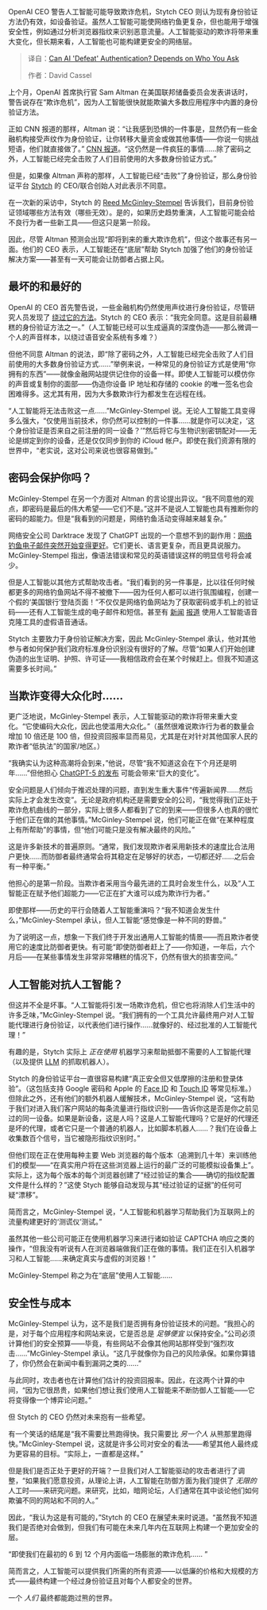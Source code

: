 <!--
title: AI能否“攻破”身份验证？
cover: https://cdn.thenewstack.io/media/2025/08/7505d033-stytch-ceo-reed-mcginley-stempel-interviewed-august-4-2025-screenshot-1024x676-1.png
summary: OpenAI CEO 警告人工智能可能导致欺诈危机，Stytch CEO 则认为现有身份验证方法仍有效，如设备验证。虽然人工智能可能使网络钓鱼更复杂，但也能用于增强安全性，例如通过分析浏览器指纹来识别恶意流量。人工智能驱动的欺诈将带来重大变化，但长期来看，人工智能也可能构建更安全的网络层。
-->

OpenAI CEO 警告人工智能可能导致欺诈危机，Stytch CEO 则认为现有身份验证方法仍有效，如设备验证。虽然人工智能可能使网络钓鱼更复杂，但也能用于增强安全性，例如通过分析浏览器指纹来识别恶意流量。人工智能驱动的欺诈将带来重大变化，但长期来看，人工智能也可能构建更安全的网络层。

> 译自：[Can AI 'Defeat' Authentication? Depends on Who You Ask](https://thenewstack.io/can-ai-defeat-authentication-depends-on-who-you-ask/)
> 
> 作者：David Cassel

上个月，OpenAI 首席执行官 Sam Altman 在美国联邦储备委员会发表讲话时，警告说存在“欺诈危机”，因为人工智能很快就能欺骗大多数应用程序中内置的身份验证方法。

正如 CNN 报道的那样，Altman 说：“让我感到恐惧的一件事是，显然仍有一些金融机构接受声纹作为身份验证，让你转移大量资金或做其他事情——你说一句挑战短语，他们就直接做了。” [CNN 报道](https://edition.cnn.com/2025/07/22/tech/openai-sam-altman-fraud-crisis)。“这仍然是一件疯狂的事情……除了密码之外，人工智能已经完全击败了人们目前使用的大多数身份验证方式。”

但是，如果像 Altman 声称的那样，人工智能已经“击败”了身份验证，那么身份验证平台 [Stytch](https://stytch.com/) 的 CEO/联合创始人对此表示不同意。

在一次新的采访中，Stytch 的 [Reed McGinley-Stempel](https://www.linkedin.com/in/reed-mcginley-stempel-17362245/) 告诉我们，目前身份验证领域哪些方法有效（哪些无效）。是的，如果历史趋势重演，人工智能可能会给不良行为者一些新工具——但这只是第一阶段。

因此，尽管 Altman 预测会出现“即将到来的重大欺诈危机”，但这个故事还有另一面。他们的 CEO 表示，人工智能还在“底层”帮助 Stytch 加强了他们的身份验证解决方案——甚至有一天可能会让防御者占据上风。

## 最坏的和最好的

OpenAI 的 CEO 首先警告说，一些金融机构仍然使用声纹进行身份验证，尽管研究人员发现了 [绕过它的方法](https://uwaterloo.ca/news/media/how-secure-are-voice-authentication-systems-really)。Stytch 的 CEO 表示：“我完全同意。这是目前最糟糕的身份验证方法之一。”（人工智能已经可以生成逼真的深度伪造——那么微调一个人的声音样本，以绕过语音安全系统有多难？）

但他不同意 Altman 的说法，即“除了密码之外，人工智能已经完全击败了人们目前使用的大多数身份验证方式……”举例来说，一种常见的身份验证方式是使用“你拥有的东西”——就像金融网站提供记住你的设备一样。即使人工智能可以模仿你的声音或复制你的面部——伪造你设备 IP 地址和存储的 cookie 的唯一签名也会困难得多。这尤其有用，因为大多数欺诈行为都发生在远程在线。

“人工智能将无法击败这一点……”McGinley-Stempel 说。无论人工智能工具变得多么强大，“仅使用当前技术，你仍然可以控制的一件事……就是你可以决定，‘这个身份验证是否来自之前注册的同一设备？’”然后将它与生物识别密钥配对——无论是绑定到你的设备，还是仅仅同步到你的 iCloud 帐户。即使在我们资源有限的世界中，“老实说，这对公司来说也很容易做到。”

## 密码会保护你吗？

McGinley-Stempel 在另一个方面对 Altman 的言论提出异议。“我不同意他的观点，即密码是最后的伟大希望——它们不是。”这并不是说人工智能也具有推断你的密码的超能力。但是“我看到的问题是，网络钓鱼活动变得越来越复杂。”

网络安全公司 Darktrace 发现了 ChatGPT 出现的一个意想不到的副作用：[网络钓鱼电子邮件突然开始变得更好](https://www.darktrace.com/blog/email-attack-trends-how-phishing-attacks-are-becoming-more-sophisticated-and-harder-to-identify)。它们更长、语言更复杂，而且更具说服力。McGinley-Stempel 指出，像语法错误和常见的英语错误这样的明显信号将会减少。

但是人工智能以其他方式帮助攻击者。“我们看到的另一件事是，比以往任何时候都更多的网络钓鱼网站不得不被撤下——因为任何人都可以进行氛围编程，创建一个假的‘美国银行’登陆页面！”不仅仅是网络钓鱼网站为了获取密码或手机上的验证码——还有人工智能生成的电子邮件和短信。甚至有 [新闻](https://www.azfamily.com/2023/04/10/ive-got-your-daughter-scottsdale-mom-warns-close-encounter-with-ai-voice-cloning-scam/) [报道](https://www.cbsnews.com/news/elder-scams-family-safe-word/) 使用人工智能语音克隆工具的虚假语音通话。

Stytch 主要致力于身份验证解决方案，因此 McGinley-Stempel 承认，他对其他参与者如何保护我们政府标准身份识别没有很好的了解。尽管“如果人们开始创建伪造的出生证明、护照、许可证——我相信政府会在某个时候赶上。但我不知道这需要多长时间。”

## 当欺诈变得大众化时……

更广泛地说，McGinley-Stempel 表示，人工智能驱动的欺诈将带来重大变化。“它使编码大众化，因此也使滥用大众化。”（虽然很难说欺诈行为者的数量会增加 10 倍还是 100 倍，但投资回报率显而易见，尤其是在对针对其他国家人民的欺诈者“低执法”的国家/地区。）

“我确实认为这种高潮将会到来，”他说，尽管“我不知道这会在下个月还是明年……”但他担心 [ChatGPT-5 的发布](https://www.cnbc.com/2025/08/07/openai-launches-gpt-5-model-for-all-chatgpt-users.html) 可能会带来“巨大的变化”。

安全问题是人们倾向于推迟处理的问题，直到发生重大事件“传遍新闻界……然后实际上才会发生改变”。无论是政府机构还是需要安全的公司，“我觉得我们正处于欺诈危机曲线的一部分，实际上很多人都看到了它的到来——但很多人也真的很忙于他们正在做的其他事情。”McGinley-Stempel 说，他们可能正在做“在某种程度上有所帮助”的事情，但“他们可能只是没有解决最终的风险。”

这是许多新技术的普遍原则。“通常，我们发现欺诈者采用新技术的速度比合法用户更快……而防御者最终通常会将其稳定在足够好的状态，一切都还好……之后会有一种平衡。”

他担心的是第一阶段。当欺诈者采用当今最先进的工具时会发生什么，以及“人工智能正在赋予他们超能力——它正在扩大谁可以成为欺诈行为者。”

即使那样——历史的平行会随着人工智能重演吗？“我不知道会发生什么，”McGinley-Stempel 承认，但人工智能“感觉像是一种不同的野兽。”

为了说明这一点，想象一下我们终于开发出通用人工智能的情景——而且欺诈者使用它的速度比防御者更快。有可能“即使防御者赶上了——你知道，一年后，六个月后——在某些事情发生非常非常糟糕的情况下，仍然有很大的损害空间。”

## 人工智能对抗人工智能？

但这并不全是坏事。“人工智能将引发一场欺诈危机，但它也将消除人们生活中的许多乏味，”McGinley-Stempel 说。“我们拥有的一个工具允许最终用户对人工智能代理进行身份验证，以代表他们进行操作……就像好的、经过批准的人工智能代理！”

有趣的是，Stytch 实际上 *正在使用* 机器学习来帮助抵御不需要的人工智能代理（以及提供 [LLM](https://thenewstack.io/learn-to-love-the-command-line-interface-with-agentic-llms/) 的抓取机器人）。

Stytch 的身份验证平台一直很容易构建“真正安全但又低摩擦的注册和登录体验”。（这包括支持 Google 密码和 Apple 的 [Face ID](https://en.wikipedia.org/wiki/Face_ID) 和 [Touch ID](https://en.wikipedia.org/wiki/Touch_ID) 等常见标准。）但除此之外，还有他们的额外机器人缓解技术，McGinley-Stempel 说，“这有助于我们对进入我们客户网站的每条流量进行指纹识别——告诉你这是否是你之前见过的同一设备。如果是新设备，这是人吗？这是人工智能代理吗？它是好的代理还是坏的代理，或者它只是一个普通的机器人，比如脚本机器人……？我们在设备上收集数百个信号，当它被隐形指纹识别时。”

但他们现在正在使用每种主要 Web 浏览器的每个版本（追溯到几十年）来训练他们的模型——“在真实用户将在这些浏览器上运行的最广泛的可能模拟设备集上”。实际上，这为每个版本的每个浏览器创建了“经过验证的集合——确切的指纹配置文件是什么样的？”这使 Stych 能够自动发现与其“经过验证的证据”的任何可疑“漂移”。

简而言之，McGinley-Stempel 说，“人工智能和机器学习帮助我们为互联网上的流量构建更好的‘测谎仪’测试。”

虽然其他一些公司可能正在使用机器学习来进行诸如验证 CAPTCHA 响应之类的操作，“但我没有听说有人在浏览器端做我们正在做的事情。我们正在引入机器学习和人工智能……来确定真实与虚假的浏览器！”

McGinley-Stempel 称之为在“底层”使用人工智能……

## 安全性与成本

McGinley-Stempel 认为，这不是我们是否拥有身份验证技术的问题。“我担心的是，对于每个应用程序和网站来说，它是否总是 *足够便宜* 以保持安全。”公司必须计算他们的安全预算——毕竟，有些网站不会像其他网站那样受到“强烈攻击……”McGinley-Stempel 承认。“这几乎就像你为自己的风险承保。如果你算错了，你仍然会在新闻中看到漏洞之类的……”

与此同时，攻击者也在计算他们估计的投资回报率。因此，在这两个计算的中间，“因为它很昂贵，如果他们想让我们使用人工智能来不断防御人工智能——它将变得像一个博弈论问题。”

但 Stytch 的 CEO 仍然对未来抱有一些希望。

有一个笑话的结尾是“我不需要比熊跑得快。我只需要比 *另一个人* 从熊那里跑得快。”McGinley-Stempel 说，这就是许多公司对安全的看法——希望其他人最终成为更容易的目标。“实际上，一直都是这样。”

但是我们是否正处于更好的开端？一旦我们对人工智能驱动的攻击者进行了调整，“如果我们愿意投资，从理论上讲，人工智能在防御方面为我们提供了 *无限的* 人工时——来研究问题。来研究，比如，暗网论坛，人们通常在其中谈论他们如何欺骗不同的网站和不同的人。”

因此，“我认为这是有可能的，”Stytch 的 CEO 在展望未来时说道。“虽然我不知道我们是否绝对会做到，但我们有可能在未来几年内在互联网上构建一个更加安全的层。

“即使我们在最初的 6 到 12 个月内面临一场膨胀的欺诈危机…… ”

简而言之，人工智能可以提供我们所需的所有资源——以低廉的价格和大规模的方式——最终构建一个经过身份验证且对每个人都安全的世界。

一个 *人们* 最终都能跑过熊的世界。
